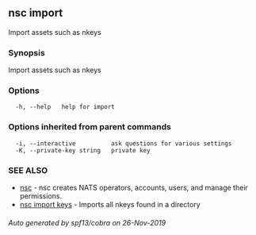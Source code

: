 ## nsc import

Import assets such as nkeys

### Synopsis

Import assets such as nkeys

### Options

```
  -h, --help   help for import
```

### Options inherited from parent commands

```
  -i, --interactive          ask questions for various settings
  -K, --private-key string   private key
```

### SEE ALSO

* [nsc](nsc.md)	 - nsc creates NATS operators, accounts, users, and manage their permissions.
* [nsc import keys](nsc_import_keys.md)	 - Imports all nkeys found in a directory

###### Auto generated by spf13/cobra on 26-Nov-2019
